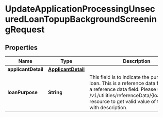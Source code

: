 # UpdateApplicationProcessingUnsecuredLoanTopupBackgroundScreeningRequest

## Properties
Name | Type | Description | Notes
------------ | ------------- | ------------- | -------------
**applicantDetail** | [**ApplicantDetail**](ApplicantDetail.md) |  |  [optional]
**loanPurpose** | **String** | This field is to indicate the purpose of loan. This is a reference data field.This is a reference data field. Please use /v1/utilities/referenceData/{loanPurpose} resource to get valid value of this field with description. |  [optional]
